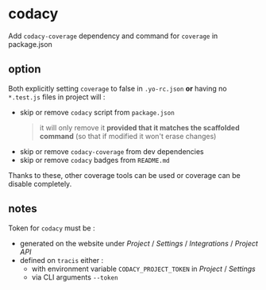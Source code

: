 # codacy

Add `codacy-coverage` dependency and command for `coverage` in package.json

## option

Both explicitly setting `coverage` to false in `.yo-rc.json` **or** having no `*.test.js` files in project will :

*   skip or remove `codacy` script from `package.json`
    > it will only remove it **provided that it matches the scaffolded command** (so that if modified it won't erase changes)
*   skip or remove `codacy-coverage` from dev dependencies
*   skip or remove `codacy` badges from `README.md`

Thanks to these, other coverage tools can be used or coverage can be disable completely.

## notes

Token for `codacy` must be :
*   generated on the website under *Project* / *Settings* / *Integrations* / *Project API*
*   defined on `tracis` either :
    *   with environment variable `CODACY_PROJECT_TOKEN` in *Project* / *Settings* 
    *   via CLI arguments `--token`
